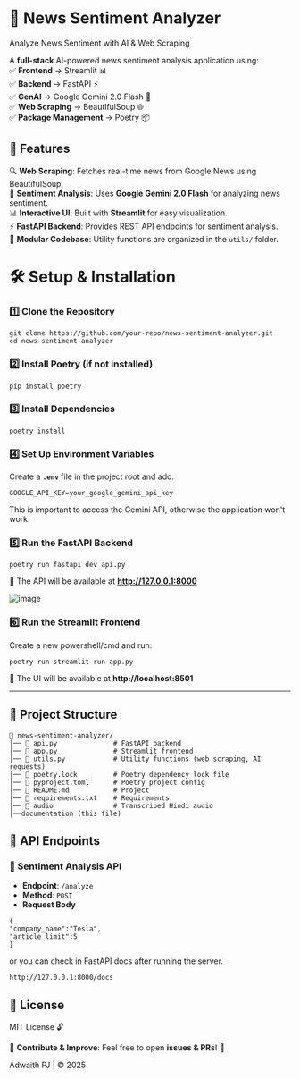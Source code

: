 # 📰 News Sentiment Analyzer

Analyze News Sentiment with AI & Web Scraping

A **full-stack** AI-powered news sentiment analysis application using:  
✅ **Frontend** → Streamlit 📊  
✅ **Backend** → FastAPI ⚡  
✅ **GenAI** → Google Gemini 2.0 Flash 🤖  
✅ **Web Scraping** → BeautifulSoup 🌐  
✅ **Package Management** → Poetry 📦

## **📌 Features**

🔍 **Web Scraping**: Fetches real-time news from Google News using BeautifulSoup.  
💬 **Sentiment Analysis**: Uses **Google Gemini 2.0 Flash** for analyzing news sentiment.  
📊 **Interactive UI**: Built with **Streamlit** for easy visualization.  
⚡ **FastAPI Backend**: Provides REST API endpoints for sentiment analysis.  
🔧 **Modular Codebase**: Utility functions are organized in the `utils/` folder.

# 🛠️ Setup & Installation

### **1️⃣ Clone the Repository**

```
git clone https://github.com/your-repo/news-sentiment-analyzer.git
cd news-sentiment-analyzer
```

### **2️⃣ Install Poetry (if not installed)**

```
pip install poetry

```

### **3️⃣ Install Dependencies**

```
poetry install
```

### **4️⃣ Set Up Environment Variables**

Create a **`.env`** file in the project root and add:

```
GOOGLE_API_KEY=your_google_gemini_api_key
```

This is important to access the Gemini API, otherwise the application won't work.

### **5️⃣ Run the FastAPI Backend**

```
poetry run fastapi dev api.py
```

📍 The API will be available at **http://127.0.0.1:8000**

![image](https://github.com/user-attachments/assets/555c7027-3e5a-4f9d-acc4-5a1e832d8b10)


### **6️⃣ Run the Streamlit Frontend**

Create a new powershell/cmd and run:

```
poetry run streamlit run app.py
```

📍 The UI will be available at **http://localhost:8501**

---

## **📁 Project Structure**

```
📂 news-sentiment-analyzer/
│── 📄 api.py              # FastAPI backend
│── 📄 app.py              # Streamlit frontend
│── 📄 utils.py            # Utility functions (web scraping, AI requests)
│── 📜 poetry.lock         # Poetry dependency lock file
│── 📜 pyproject.toml      # Poetry project config
│── 📜 README.md           # Project
│── 📜 requirements.txt    # Requirements
│── 📂 audio               # Transcribed Hindi audio
│──documentation (this file)

```

## **🚀 API Endpoints**

### **🔹 Sentiment Analysis API**

-   **Endpoint**: `/analyze`
-   **Method**: `POST`
-   **Request Body**

```
{
"company_name":"Tesla",
"article_limit":5
}
```

or you can check in FastAPI docs after running the server.

```
http://127.0.0.1:8000/docs
```

## **📜 License**

MIT License 🔓

🎯 **Contribute & Improve**: Feel free to open **issues & PRs**! 🚀

Adwaith PJ | ©️ 2025
